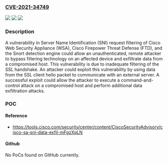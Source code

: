 ### [CVE-2021-34749](https://cve.mitre.org/cgi-bin/cvename.cgi?name=CVE-2021-34749)
![](https://img.shields.io/static/v1?label=Product&message=Cisco%20Web%20Security%20Appliance%20(WSA)%20&color=blue)
![](https://img.shields.io/static/v1?label=Version&message=n%2Fa&color=blue)
![](https://img.shields.io/static/v1?label=Vulnerability&message=CWE-200&color=brighgreen)

### Description

A vulnerability in Server Name Identification (SNI) request filtering of Cisco Web Security Appliance (WSA), Cisco Firepower Threat Defense (FTD), and the Snort detection engine could allow an unauthenticated, remote attacker to bypass filtering technology on an affected device and exfiltrate data from a compromised host. This vulnerability is due to inadequate filtering of the SSL handshake. An attacker could exploit this vulnerability by using data from the SSL client hello packet to communicate with an external server. A successful exploit could allow the attacker to execute a command-and-control attack on a compromised host and perform additional data exfiltration attacks.

### POC

#### Reference
- https://tools.cisco.com/security/center/content/CiscoSecurityAdvisory/cisco-sa-sni-data-exfil-mFgzXqLN

#### Github
No PoCs found on GitHub currently.

